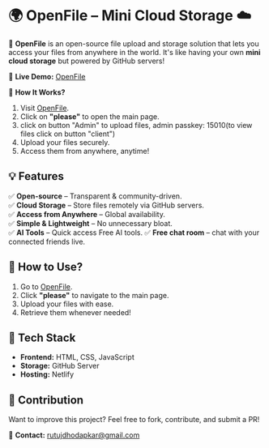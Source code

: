 # 🌍 OpenFile – Mini Cloud Storage ☁️  

🚀 **OpenFile** is an open-source file upload and storage solution that lets you access your files from anywhere in the world. It's like having your own **mini cloud storage** but powered by GitHub servers!  

🔗 **Live Demo:** [OpenFile](https://openfile.netlify.app)  

📌 **How It Works?**  
1. Visit [OpenFile](https://openfile.netlify.app).  
2. Click on **"please"** to open the main page.
3. click on button "Admin" to upload files, admin passkey: 15010(to view files click on button "client")
5. Upload your files securely.  
6. Access them from anywhere, anytime!  

## 💡 Features  
✅ **Open-source** – Transparent & community-driven.  
✅ **Cloud Storage** – Store files remotely via GitHub servers.  
✅ **Access from Anywhere** – Global availability.  
✅ **Simple & Lightweight** – No unnecessary bloat.  
✅ **AI Tools** – Quick access Free AI tools.
✅ **Free chat room** – chat with your connected friends live. 

## 🚀 How to Use?  
1. Go to [OpenFile](https://openfile.netlify.app).  
2. Click **"please"** to navigate to the main page.  
3. Upload your files with ease.  
4. Retrieve them whenever needed!  

## 📂 Tech Stack  
- **Frontend:** HTML, CSS, JavaScript  
- **Storage:** GitHub Server  
- **Hosting:** Netlify  

## 🎯 Contribution  
Want to improve this project? Feel free to fork, contribute, and submit a PR!  

📧 **Contact:** rutujdhodapkar@gmail.com  
